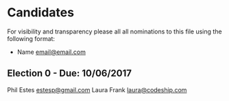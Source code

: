 # Candidates

For visibility and transparency please all all nominations to this file using the following format:

* Name email@email.com

## Election 0 - Due: 10/06/2017

Phil Estes estesp@gmail.com
Laura Frank laura@codeship.com
